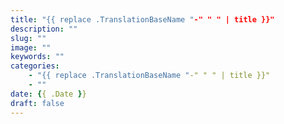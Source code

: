 ```yaml
---
title: "{{ replace .TranslationBaseName "-" " " | title }}"
description: ""
slug: ""
image: ""
keywords: ""
categories: 
    - "{{ replace .TranslationBaseName "-" " " | title }}"
    - ""
date: {{ .Date }}
draft: false
---
```

